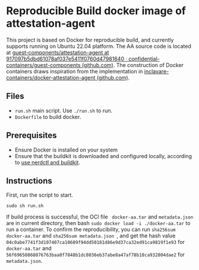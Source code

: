 # Reproducible Build docker image of attestation-agent

This project is based on Docker for reproducible build, and currently supports running on Ubuntu 22.04 platform. The AA source code is located at [guest-components/attestation-agent at 917097b5dbd61078af037e5411f0760d47981640 · confidential-containers/guest-components (github.com)](https://github.com/confidential-containers/guest-components/tree/917097b5dbd61078af037e5411f0760d47981640/attestation-agent). The construction of Docker containers draws inspiration from the implementation in [inclavare-containers/docker-attestation-agent (github.com)](https://github.com/inclavare-containers/docker-attestation-agent).

## Files



- `run.sh` main script. Use `./run.sh` to run.
- `Dockerfile` to build docker.



## Prerequisites



- Ensure Docker is installed on your system
- Ensure that the buildkit is downloaded and configured locally, according to [use nerdctl and buildkit](https://www.cnblogs.com/punchlinux/p/16575328.html#:~:text=nerdctl).



## Instructions

First, run the script to start.

```shell
sudo sh run.sh
```

If  build process is successful, the OCI file ` docker-aa.tar` and `metadata.json` are in current directory, then bash `sudo docker load -i ./docker-aa.tar` to run a container. To confirm the reproducibility, you can run `sha256sum docker-aa.tar` and `sha256sum metadata.json `, and get the hash value `04c0abe7741f3d107407ca10609f94dd50181d86e9d37ca32ed91ca9819f1e93` for ` docker-aa.tar`  and `56f69650860876763baa0f7848b1dc8036eb37abe8a47af78b18ca932804dae2` for `metadata.json`.